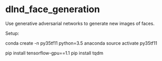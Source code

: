 # dlnd_face_generation
Use generative adversarial networks to generate new images of faces.

Setup:

conda create -n py35tf11 python=3.5 anaconda
source activate py35tf11

pip install tensorflow-gpu==1.1
pip install tqdm

